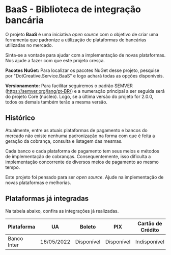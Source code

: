 # BaaS - Biblioteca de integração bancária

O projeto **BaaS** é uma iniciativa *open source* com o objetivo de criar uma ferramenta que padronize a utilização de plataformas de bancárias utilizadas no mercado.

Sinta-se a vontade para ajudar com a implementação de novas plataformas. Nos ajude a fazer com que este projeto cresça.

**Pacotes NuGet:** Para localizar os pacotes NuGet desse projeto, pesquise por "DotCreative.Service.BaaS" e logo achará todas as opções disponiveis.

**Versionamento:** Para facilitar seguiremos o padrão SEMVER (https://semver.org/lang/pt-BR/) e a numeração principal a ser seguida será do projeto Core (núcleo). Logo, se a última versão do projeto for 2.0.0, todos os demais também terão a mesma versão.

## Histórico
Atualmente, entre as atuais plataformas de pagamento e bancos do mercado não existe nenhuma padronização na forma com que é feita a geração da cobrança, consulta e listagem das mesmas.

Cada banco e cada plataforma de pagamento tem seus meios e métodos de implementação de cobranças. Consequentemente, isso dificulta a implementação concorrente de diversos meios de pagamento ao mesmo tempo.

Este projeto foi pensado para ser *open source*. Ajude na implementação de novas plataformas e melhorias.

## Plataformas já integradas
Na tabela abaixo, confira as integrações já realizadas.

| Plataforma  | UA         | Boleto        | PIX           | Cartão de Crédito | Cartão de débito | Transferências | Extrato     |
| ----------- | ---------- | ------------- | ------------- | ----------------- | ---------------- | -------------- | ----------- |
| Banco Inter | 16/05/2022 | Disponível    | Disponível    | Indisponível      | Indisponível     | Indisponível   | Indisponível|
